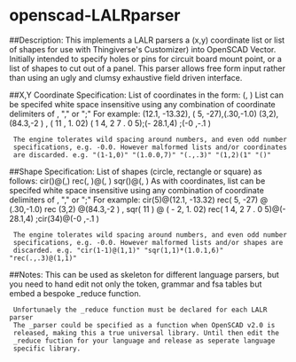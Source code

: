 # openscad-LALRparser
##Description:
     This implements a LALR parsers a (x,y) coordinate list or list of shapes for
     use with Thingiverse's Customizer) into OpenSCAD Vector. Initially intended
     to specify holes or pins for circuit board mount point, or a list of shapes
     to cut out of a panel. This parser allows free form input rather than using
     an ugly and clumsy exhaustive field driven interface.

##X,Y Coordinate Specification:
     List of coordinates in the form:
          (<x>, <y>) 
     List can be specifed white space insensitive using any combination of 
     coordinate delimiters of <none>, "," or ";"
     For example:
       (12.1, -13.32), ( 5, -27),(.30,-1.0)
       (3,2),(84.3,-2 ) , ( 11 , 1. 02)
       ( 1 4, 2 7 . 0 5);(-  28.1,4) ;(-0 ,-.1  )
 
     The engine tolerates wild spacing around numbers, and even odd number
     specifications, e.g. -0.0. However malformed lists and/or coordinates
     are discarded. e.g. "(1-1,0)" "(1.0.0,7)" "(.,.3)" "(1,2)(1" "()"

##Shape Specification:
     List of shapes (circle, rectangle or square) as follows:
          cir(<diameter>)@(<x-center>,<y-center>)
          rec(<height>, <width>)@(<x-center>, <y-center>)
          sqr(<side>)@(<x-center>, <y-center>)
     As with coordinates, list can be specifed white space insensitive using
     any combination of coordinate delimiters of <none>, "," or ";"
     For example:
       cir(5)@(12.1, -13.32) rec( 5, -27) @ (.30,-1.0)
       rec (3,2) @(84.3,-2 ) , sqr( 11 ) @ ( - 2, 1. 02)
       rec( 1 4, 2 7 . 0 5)@(-  28.1,4) ;cir(34)@(-0 ,-.1  )
 
     The engine tolerates wild spacing around numbers, and even odd number
     specifications, e.g. -0.0. However malformed lists and/or shapes are 
     discarded. e.g. "cir(1-1)@(1,1)" "sqr(1,1)*(1.0.1,6)" "rec(.,.3)@(1,1)"

##Notes:
     This can be used as skeleton for different language parsers, but you
     need to hand edit not only the token, grammar and fsa tables but embed
     a bespoke _reduce function.

     Unfortunaely the _reduce function must be declared for each LALR parser
     The _parser could be specified as a function when OpenSCAD v2.0 is 
     released, making this a true universal library. Until then edit the 
     _reduce fuction for your language and release as seperate language 
     specific library.
